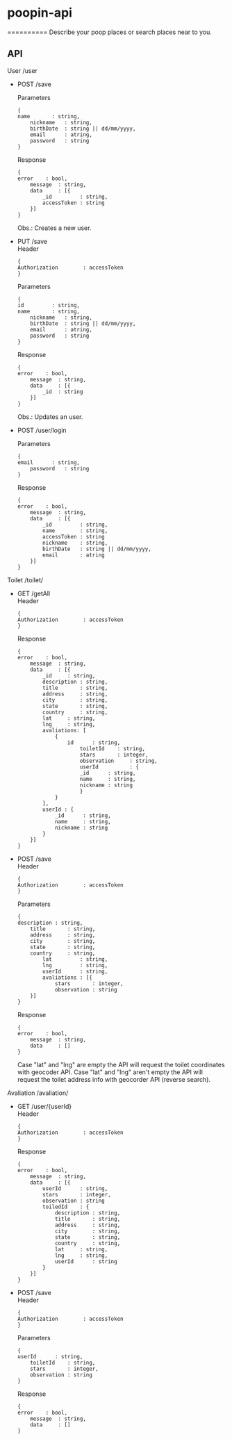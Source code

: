 # poopin-api
 ==========
 Describe your poop places or search places near to you.

API
---------------------------------------------
User /user
* POST /save

  	Parameters
  	```
   { 
   	name       : string,
		nickname   : string,
		birthDate  : string || dd/mm/yyyy,
		email      : atring,
		password   : string 
   }
  	``` 
  	Response
  	```
   { 
   	error    : bool,
		message  : string,
		data     : [{
			_id  	    : string,
			accessToken : string
		}]
   }
  	``` 	
   Obs.: Creates a new user.
* PUT /save
	<br />
	Header
	```
   { 
   	Authorization        : accessToken
   }
  	``` 
  	Parameters
  	```
   { 
   	id         : string,
   	name       : string,
		nickname   : string,
		birthDate  : string || dd/mm/yyyy,
		email      : atring,
		password   : string 
   }
  	``` 
  	Response
  	```
   { 
   	error    : bool,
		message  : string,
		data     : [{
			_id  : string
		}]
   }
  	``` 	
   Obs.: Updates an user.
* POST /user/login

  	Parameters
  	```
   { 
   	email      : string,
		password   : string 
   }
  	``` 
  	Response
  	```
   { 
   	error    : bool,
		message  : string,
		data     : [{
			_id  	    : string,
			name        : string,
			accessToken : string
			nickname    : string,
			birthDate   : string || dd/mm/yyyy,
			email       : atring
		}]
   }
   	```
Toilet /toilet/
* GET /getAll
	<br />
	Header
	```
   { 
   	Authorization        : accessToken
   }
  	``` 
  	Response
  	```
   { 
   	error    : bool,
		message  : string,
		data     : [{
			_id	    : string,
			description : string,
			title       : string,
			address     : string,
			city	    : string,
			state	    : string,
			country	    : string,
			lat	    : string,
			lng	    : string,
			avaliations: [
				{
					id		: string,
				    	toiletId	: string,
				    	stars		: integer,
				    	observation 	: string,
				    	userId      	: {
						_id      : string,
						name     : string,
						nickname : string
				    	}	
				}
			],
			userId : {
				_id      : string,
				name     : string,
				nickname : string
			}
		}]
   }
  	```   	 	
* POST /save
	<br />
	Header
	```
   { 
   	Authorization        : accessToken
   }
  	``` 
  	Parameters
  	```
   { 
   	description : string,
		title       : string,
		address     : string,
		city        : string,
		state       : string,
		country     : string,
	    	lat         : string,
	    	lng         : string,
	    	userId      : string,
	    	avaliations : [{
	    		stars       : integer,
            	observation : string
		}] 
   }
  	``` 
  	Response
  	```
   { 
   	error    : bool,
		message  : string,
		data     : []
   }
  	``` 	
   Case "lat" and "lng" are empty the API will request the toilet coordinates with geocoder API.
   Case "lat" and "lng" aren't empty the API will request the toilet address info with geocorder API (reverse search).
	
Avaliation /avaliation/
* GET /user/{userId}
	<br />
	Header
	```
   { 
   	Authorization        : accessToken
   }
  	``` 
  	Response
  	```
   { 
   	error    : bool,
		message  : string,
		data     : [{
			userId      : string,
			stars       : integer,
			observation : string
			toiledId    : {
				description : string,
				title       : string,
				address     : string,
				city	    : string,
				state	    : string,
				country	    : string,
				lat	    : string,
				lng	    : string,
				userId      : string
			}
		}]
   }
  	``` 
	
* POST /save
	<br />
	Header
	```
   { 
   	Authorization        : accessToken
   }
  	``` 
	Parameters
  	```
   { 
   	userId      : string,
		toiletId    : string,
		stars       : integer,
		observation : string
   }
  	``` 
  	Response
  	```
   { 
   	error    : bool,
		message  : string,
		data     : []
   }
  	``` 	


